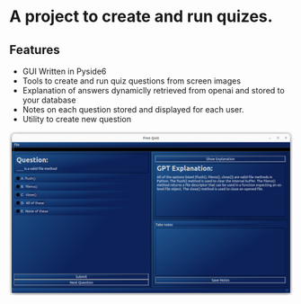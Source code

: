 # A project to create and run quizes.
## Features
* GUI Written in Pyside6
* Tools to create and run quiz questions from screen images
* Explanation of answers dynamiclly retrieved from openai and stored to your database
* Notes on each question stored and displayed for each user.
* Utility to create new question

![quizzer](./images/quizzer.png)